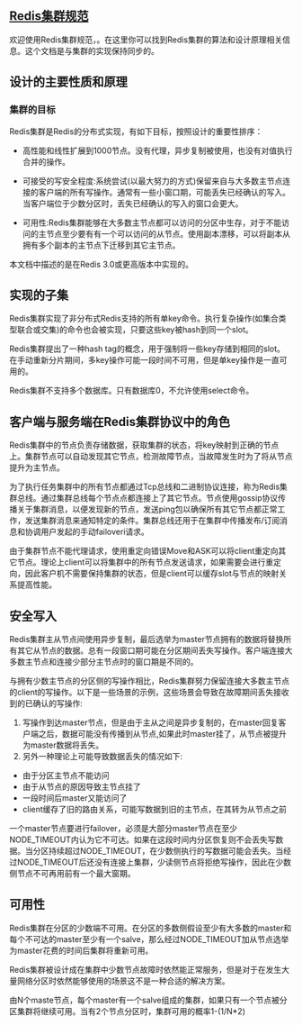 [Redis集群规范](https://redis.io/topics/cluster-spec)
---
欢迎使用Redis集群规范，。在这里你可以找到Redis集群的算法和设计原理相关信息。这个文档是与集群的实现保持同步的。

## 设计的主要性质和原理

### 集群的目标

Redis集群是Redis的分布式实现，有如下目标，按照设计的重要性排序：

* 高性能和线性扩展到1000节点。没有代理，异步复制被使用，也没有对值执行合并的操作。

* 可接受的写安全程度:系统尝试(以最大努力的方式)保留来自与大多数主节点连接的客户端的所有写操作。通常有一些小窗口期，可能丢失已经确认的写入。当客户端位于少数分区时，丢失已经确认的写入的窗口会更大。

* 可用性:Redis集群能够在大多数主节点都可以访问的分区中生存，对于不能访问的主节点至少要有有一个可以访问的从节点。使用副本漂移，可以将副本从拥有多个副本的主节点下迁移到其它主节点。

本文档中描述的是在Redis 3.0或更高版本中实现的。

## 实现的子集

Redis集群实现了非分布式Redis支持的所有单key命令。执行复杂操作(如集合类型联合或交集)的命令也会被实现，只要这些key被hash到同一个slot。

Redis集群提出了一种hash tag的概念，用于强制将一些key存储到相同的slot。在手动重新分片期间，多key操作可能一段时间不可用，但是单key操作是一直可用的。

Redis集群不支持多个数据库。只有数据库0，不允许使用select命令。

## 客户端与服务端在Redis集群协议中的角色

Redis集群中的节点负责存储数据，获取集群的状态，将key映射到正确的节点上。集群节点可以自动发现其它节点，检测故障节点，当故障发生时为了将从节点提升为主节点。

为了执行任务集群中的所有节点都通过Tcp总线和二进制协议连接，称为Redis集群总线。通过集群总线每个节点点都连接上了其它节点。节点使用gossip协议传播关于集群消息，以便发现新的节点，发送ping包以确保所有其它节点都正常工作，发送集群消息来通知特定的条件。集群总线还用于在集群中传播发布/订阅消息和协调用户发起的手动failoveri请求。

由于集群节点不能代理请求，使用重定向错误Move和ASK可以将client重定向其它节点。理论上client可以将集群中的所有节点发送请求，如果需要会进行重定向，因此客户机不需要保持集群的状态，但是client可以缓存slot与节点的映射关系提高性能。

## 安全写入

Redis集群主从节点间使用异步复制，最后选举为master节点拥有的数据将替换所有其它从节点的数据。总有一段窗口期可能在分区期间丢失写操作。客户端连接大多数主节点和连接少部分主节点时的窗口期是不同的。

与拥有少数主节点的分区侧的写操作相比，Redis集群努力保留连接大多数主节点的client的写操作。以下是一些场景的示例，这些场景会导致在故障期间丢失接收到的已确认的写操作:

1. 写操作到达master节点，但是由于主从之间是异步复制的，在master回复客户端之后，数据可能没有传播到从节点,如果此时master挂了，从节点被提升为master数据将丢失。
2. 另外一种理论上可能导致数据丢失的情况如下:

* 由于分区主节点不能访问
* 由于从节点的原因导致主节点挂了
* 一段时间后master又能访问了
* client缓存了旧的路由关系，可能写数据到旧的主节点，在其转为从节点之前

一个master节点要进行failover，必须是大部分master节点在至少NODE_TIMEOUT内认为它不可达。如果在这段时间内分区恢复则不会丢失写数据。当分区持续超过NODE_TIMEOUT，在少数侧执行的写数据可能会丢失。当经过NODE_TIMEOUT后还没有连接上集群，少读侧节点将拒绝写操作，因此在少数侧节点不可再用前有一个最大窗期。

## 可用性

Redis集群在分区的少数端不可用。在分区的多数侧假设至少有大多数的master和每个不可达的master至少有一个salve，那么经过NODE_TIMEOUT加从节点选举为master花费的时间后集群将重新可用。

Redis集群被设计成在集群中少数节点故障时依然能正常服务，但是对于在发生大量网络分区时依然能够使用的场景这不是一种合适的解决方案。

由N个maste节点，每个master有一个salve组成的集群，如果只有一个节点被分区集群将继续可用。当有2个节点分区时，集群可用的概率1-(1/N*2)


